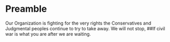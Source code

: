# Preamble
Our Organization is fighting for the very rights the Conservatives and Judgmental peoples continue to try to take away. We will not stop,
##If civil war is what you are after we are waiting.  
